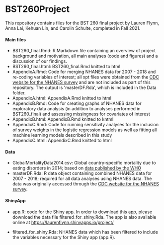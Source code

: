 # BST260Project
This repository contains files for the BST 260 final project by Lauren Flynn, Anna Lai, Kehuan Lin, and Carolin Schulte, completed in Fall 2021.

#### Main files
- BST260_final.Rmd: R Markdown file containing an overview of project background and motivation, all main analyses (code and figures) and a discussion of our findings.
- BST260_final.html: BST260_final.Rmd knitted to html
- AppendixA.Rmd: Code for merging NHANES data for 2007 - 2018 and re-coding variables of interest; all xpt files were obtained from the [CDC website for the NHANES survey](https://www.cdc.gov/nchs/nhanes/about_nhanes.htm) and are not included as part of this repository. The output is 'masterDF.Rda', which is included in the Data folder.
- AppendixA.html: AppendixA.Rmd knitted to html
- AppendixB.Rmd: Code for creating graphs of NHANES data for exploratory data analysis (in addition to analyses performed in BST260_final) and assessing missingness for covariates of interest
- AppendixB.html: AppendixB.Rmd knitted to kntml
- AppendixC.Rmd: Code for running sensitivity analyses for the inclusion of survey weights in the logistic regression models as well as fitting all machine learning models described in this study
- AppendixC.html: AppendixC.Rmd knitted to html

#### Data
- GlobalMortalityData2014.csv: Global country-specific mortality due to eating disorders in 2014; based on [data published by the WHO](https://view.officeapps.live.com/op/view.aspx?src=https%3A%2F%2Fwww.who.int%2Fhealthinfo%2Fglobal_burden_disease%2FGHE_Deaths_2012_country.xls%3Fua%3D1&wdOrigin=BROWSELINK) 
- masterDF.Rda: R data object containing combined NHANES data for 2007 - 2018; required for all data analyses using NHANES data. The data was originally accessed through the [CDC website for the NHANES survey](https://www.cdc.gov/nchs/nhanes/about_nhanes.htm). 

#### ShinyApp
- app.R: code for the Shiny app. In order to download this app, please download the data file filtered_for_shiny.Rda. The app is also available online at https://laurenflynn.shinyapps.io/project/

- filtered_for_shiny.Rda: NHANES data which has been filtered to include the variables necessary for the Shiny app (app.R). 

